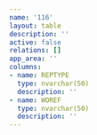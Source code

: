 ```yaml
---
name: '116'
layout: table
description: ''
active: false
relations: []
app_area: ''
columns:
- name: REPTYPE
  type: nvarchar(50)
  description: ''
- name: WOREF
  type: nvarchar(50)
  description: ''
---
```


